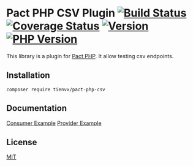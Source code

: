 # Pact PHP CSV Plugin [![Build Status][actions_badge]][actions_link] [![Coverage Status][coveralls_badge]][coveralls_link] [![Version][version-image]][version-url] [![PHP Version][php-version-image]][php-version-url]

This library is a plugin for [Pact PHP][pact-php].
It allow testing csv endpoints.

## Installation

```shell
composer require tienvx/pact-php-csv
```

## Documentation

[Consumer Example](./example/consumer/tests/Contract/CsvHttpClientTest.php)
[Provider Example](./example/provider/tests/Contract/PactVerifyTest.php)

## License

[MIT](https://github.com/tienvx/pact-php-csv/blob/main/LICENSE)

[actions_badge]: https://github.com/tienvx/pact-php-csv/workflows/main/badge.svg
[actions_link]: https://github.com/tienvx/pact-php-csv/actions

[coveralls_badge]: https://coveralls.io/repos/tienvx/pact-php-csv/badge.svg?branch=main&service=github
[coveralls_link]: https://coveralls.io/github/tienvx/pact-php-csv?branch=main

[version-url]: https://packagist.org/packages/tienvx/pact-php-csv
[version-image]: http://img.shields.io/packagist/v/tienvx/pact-php-csv.svg?style=flat

[php-version-url]: https://packagist.org/packages/tienvx/pact-php-csv
[php-version-image]: http://img.shields.io/badge/php-8.0.0+-ff69b4.svg

[pact-php]: https://github.com/pact-foundation/pact-php
